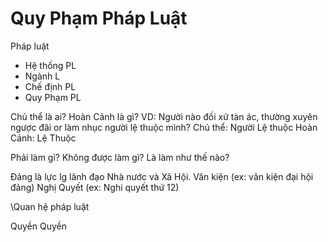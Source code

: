 # Quy Phạm Pháp Luật

Pháp luật
+ Hệ thống PL
+ Ngành L
+ Chế định PL
+ Quy Phạm PL

Chủ thể là ai?
Hoàn Cảnh là gì?
VD: Người nào đối xử tàn ác, thường xuyên ngược đãi or làm nhục người lệ thuộc mình?
	Chủ thể: Người Lệ thuộc
	Hoàn Cảnh: Lệ Thuộc


Phải làm gì? Không được làm gì? Là
làm như thế nào?

 Đảng là lực lg lãnh đạo Nhà nước và Xã Hội.
Văn kiện (ex: văn kiện đại hội đảng)
Nghị Quyết (ex: Nghi quyết thứ 12)

\Quan hệ pháp luật

Quyền Quyền
